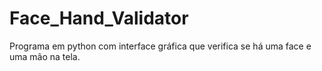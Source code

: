 # Face_Hand_Validator
Programa em python com interface gráfica que verifica se há uma face e uma mão na tela.
